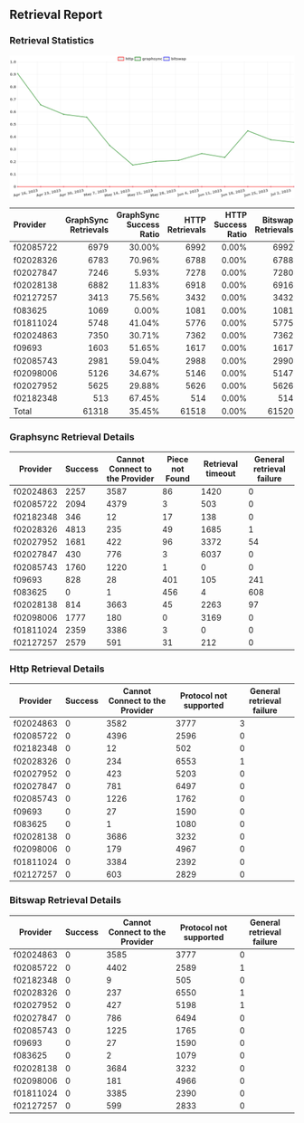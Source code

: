 ## Retrieval Report
### Retrieval Statistics
<img src="https://raw.githubusercontent.com/data-preservation-programs/filplus-checker-assets/main/filecoin-project/filecoin-plus-large-datasets/issues/1585/1688455359001.png"/>

| Provider  | GraphSync Retrievals | GraphSync Success Ratio | HTTP Retrievals | HTTP Success Ratio | Bitswap Retrievals | Bitswap Success Ratio |
| :-------- | -------------------: | ----------------------: | --------------: | -----------------: | -----------------: | --------------------: |
| f02085722 |                 6979 |                  30.00% |            6992 |              0.00% |               6992 |                 0.00% |
| f02028326 |                 6783 |                  70.96% |            6788 |              0.00% |               6788 |                 0.00% |
| f02027847 |                 7246 |                   5.93% |            7278 |              0.00% |               7280 |                 0.00% |
| f02028138 |                 6882 |                  11.83% |            6918 |              0.00% |               6916 |                 0.00% |
| f02127257 |                 3413 |                  75.56% |            3432 |              0.00% |               3432 |                 0.00% |
| f083625   |                 1069 |                   0.00% |            1081 |              0.00% |               1081 |                 0.00% |
| f01811024 |                 5748 |                  41.04% |            5776 |              0.00% |               5775 |                 0.00% |
| f02024863 |                 7350 |                  30.71% |            7362 |              0.00% |               7362 |                 0.00% |
| f09693    |                 1603 |                  51.65% |            1617 |              0.00% |               1617 |                 0.00% |
| f02085743 |                 2981 |                  59.04% |            2988 |              0.00% |               2990 |                 0.00% |
| f02098006 |                 5126 |                  34.67% |            5146 |              0.00% |               5147 |                 0.00% |
| f02027952 |                 5625 |                  29.88% |            5626 |              0.00% |               5626 |                 0.00% |
| f02182348 |                  513 |                  67.45% |             514 |              0.00% |                514 |                 0.00% |
| Total     |                61318 |                  35.45% |           61518 |              0.00% |              61520 |                 0.00% |

### Graphsync Retrieval Details
| Provider  | Success | Cannot Connect to the Provider | Piece not Found | Retrieval timeout | General retrieval failure |
| --------- | ------- | ------------------------------ | --------------- | ----------------- | ------------------------- |
| f02024863 | 2257    | 3587                           | 86              | 1420              | 0                         |
| f02085722 | 2094    | 4379                           | 3               | 503               | 0                         |
| f02182348 | 346     | 12                             | 17              | 138               | 0                         |
| f02028326 | 4813    | 235                            | 49              | 1685              | 1                         |
| f02027952 | 1681    | 422                            | 96              | 3372              | 54                        |
| f02027847 | 430     | 776                            | 3               | 6037              | 0                         |
| f02085743 | 1760    | 1220                           | 1               | 0                 | 0                         |
| f09693    | 828     | 28                             | 401             | 105               | 241                       |
| f083625   | 0       | 1                              | 456             | 4                 | 608                       |
| f02028138 | 814     | 3663                           | 45              | 2263              | 97                        |
| f02098006 | 1777    | 180                            | 0               | 3169              | 0                         |
| f01811024 | 2359    | 3386                           | 3               | 0                 | 0                         |
| f02127257 | 2579    | 591                            | 31              | 212               | 0                         |

### Http Retrieval Details
| Provider  | Success | Cannot Connect to the Provider | Protocol not supported | General retrieval failure |
| --------- | ------- | ------------------------------ | ---------------------- | ------------------------- |
| f02024863 | 0       | 3582                           | 3777                   | 3                         |
| f02085722 | 0       | 4396                           | 2596                   | 0                         |
| f02182348 | 0       | 12                             | 502                    | 0                         |
| f02028326 | 0       | 234                            | 6553                   | 1                         |
| f02027952 | 0       | 423                            | 5203                   | 0                         |
| f02027847 | 0       | 781                            | 6497                   | 0                         |
| f02085743 | 0       | 1226                           | 1762                   | 0                         |
| f09693    | 0       | 27                             | 1590                   | 0                         |
| f083625   | 0       | 1                              | 1080                   | 0                         |
| f02028138 | 0       | 3686                           | 3232                   | 0                         |
| f02098006 | 0       | 179                            | 4967                   | 0                         |
| f01811024 | 0       | 3384                           | 2392                   | 0                         |
| f02127257 | 0       | 603                            | 2829                   | 0                         |

### Bitswap Retrieval Details
| Provider  | Success | Cannot Connect to the Provider | Protocol not supported | General retrieval failure |
| --------- | ------- | ------------------------------ | ---------------------- | ------------------------- |
| f02024863 | 0       | 3585                           | 3777                   | 0                         |
| f02085722 | 0       | 4402                           | 2589                   | 1                         |
| f02182348 | 0       | 9                              | 505                    | 0                         |
| f02028326 | 0       | 237                            | 6550                   | 1                         |
| f02027952 | 0       | 427                            | 5198                   | 1                         |
| f02027847 | 0       | 786                            | 6494                   | 0                         |
| f02085743 | 0       | 1225                           | 1765                   | 0                         |
| f09693    | 0       | 27                             | 1590                   | 0                         |
| f083625   | 0       | 2                              | 1079                   | 0                         |
| f02028138 | 0       | 3684                           | 3232                   | 0                         |
| f02098006 | 0       | 181                            | 4966                   | 0                         |
| f01811024 | 0       | 3385                           | 2390                   | 0                         |
| f02127257 | 0       | 599                            | 2833                   | 0                         |
